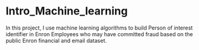 # Intro_Machine_learning
In this project, I use machine learning algorithms to build Person of interest identifier in Enron Employees who may have committed fraud based on the public Enron financial and email dataset.
